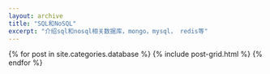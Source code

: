 ```yaml
---
layout: archive
title: "SQL和NoSQL"
excerpt: "介绍sql和nosql相关数据库，mongo，mysql， redis等"
---
```


<div class="tiles">
{% for post in site.categories.database %}
	{% include post-grid.html %}
{% endfor %}
</div><!-- /.tiles -->
